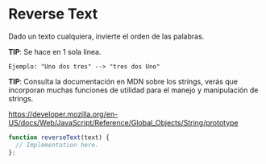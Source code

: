 # Reverse Text

Dado un texto cualquiera, invierte el orden de las palabras.

**TIP**: Se hace en 1 sola línea.

```
Ejemplo: "Uno dos tres" --> "tres dos Uno"
```

**TIP**: Consulta la documentación en MDN sobre los strings, verás que incorporan muchas funciones de utilidad para el manejo y manipulación de strings.

https://developer.mozilla.org/en-US/docs/Web/JavaScript/Reference/Global_Objects/String/prototype

```javascript
function reverseText(text) {
  // Implementation here.
};
```
